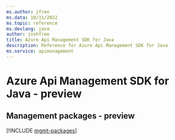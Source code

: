 ```yaml
---
ms.author: jfree
ms.data: 10/11/2022
ms.topic: reference
ms.devlang: java
author: joshfree
title: Azure Api Management SDK for Java
description: Reference for Azure Api Management SDK for Java
ms.service: apimanagement
---
```

# Azure Api Management SDK for Java - preview

## Management packages - preview
[!INCLUDE [mgmt-packages](api-management-mgmt-index.md)]